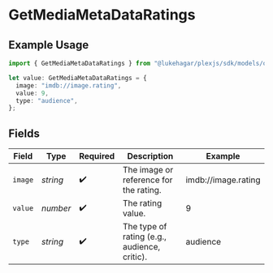 # GetMediaMetaDataRatings

## Example Usage

```typescript
import { GetMediaMetaDataRatings } from "@lukehagar/plexjs/sdk/models/operations";

let value: GetMediaMetaDataRatings = {
  image: "imdb://image.rating",
  value: 9,
  type: "audience",
};
```

## Fields

| Field                                        | Type                                         | Required                                     | Description                                  | Example                                      |
| -------------------------------------------- | -------------------------------------------- | -------------------------------------------- | -------------------------------------------- | -------------------------------------------- |
| `image`                                      | *string*                                     | :heavy_check_mark:                           | The image or reference for the rating.       | imdb://image.rating                          |
| `value`                                      | *number*                                     | :heavy_check_mark:                           | The rating value.                            | 9                                            |
| `type`                                       | *string*                                     | :heavy_check_mark:                           | The type of rating (e.g., audience, critic). | audience                                     |